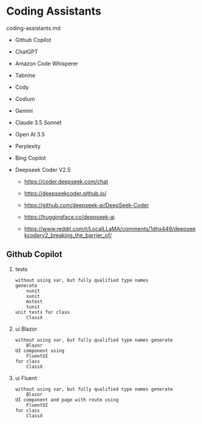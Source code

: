 # Coding Assistants

coding-assistants.md

*   Github Copilot

*   ChatGPT

*   Amazon Code Whisperer

*   Tabnine

*   Cody

*   Codium

*   Gemini

*   Claude 3.5 Sonnet

*   Open AI 3.5

*   Perplexity

*   Bing Copilot

*   Deepseek Coder V2.5

    *   https://coder.deepseek.com/chat

    *   https://deepseekcoder.github.io/

    *   https://github.com/deepseek-ai/DeepSeek-Coder
    
    *   https://huggingface.co/deepseek-ai

    *   https://www.reddit.com/r/LocalLLaMA/comments/1dhx449/deepseekcoderv2_breaking_the_barrier_of/
    

## Github Copilot

1.  tests

    ```
    without using var, but fully qualified type names
    generate 
        nunit
        xunit
        mstest
        tunit
    unit tests for class 
        ClassX
    ```

2.  ui Blazor 

    ```
    without using var, but fully qualified type names generate 
        Blazor
    UI component using 
        FluentUI 
    for class 
        ClassX
    ```

3.  ui Fluent 

    ```
    without using var, but fully qualified type names generate 
        Blazor
    UI component and page with route using 
        FluentUI 
    for class 
        ClassX
    ```